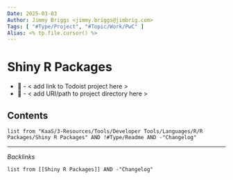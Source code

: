 ```yaml
---
Date: 2025-03-03
Author: Jimmy Briggs <jimmy.briggs@jimbrig.com>
Tags: [ "#Type/Project", "#Topic/Work/PwC" ]
Alias: <% tp.file.cursor() %>
---
```


# Shiny R Packages

- 🔗 - < add link to Todoist project here >
- 📁 - < add URI/path to project directory here >


## Contents

```dataview
list from "KaaS/3-Resources/Tools/Developer Tools/Languages/R/R Packages/Shiny R Packages" AND !#Type/Readme AND -"Changelog"
```

***

*Backlinks*

```dataview
list from [[Shiny R Packages]] AND -"Changelog"
```

